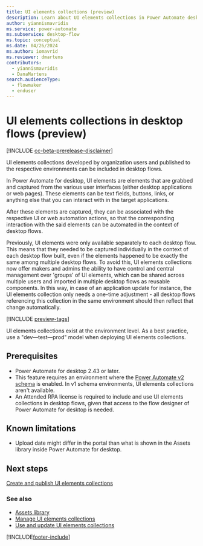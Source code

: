```yaml
---
title: UI elements collections (preview)
description: Learn about UI elements collections in Power Automate desktop flows.
author: yiannismavridis
ms.service: power-automate
ms.subservice: desktop-flow
ms.topic: conceptual
ms.date: 04/26/2024
ms.author: iomavrid
ms.reviewer: dmartens
contributors:
  - yiannismavridis
  - DanaMartens
search.audienceType: 
  - flowmaker
  - enduser
---
```


# UI elements collections in desktop flows (preview)

[!INCLUDE [cc-beta-prerelease-disclaimer](../includes/cc-beta-prerelease-disclaimer.md)]

UI elements collections developed by organization users and published to the respective environments can be included in desktop flows.

In Power Automate for desktop, UI elements are elements that are grabbed and captured from the various user interfaces (either desktop applications or web pages). These elements can be text fields, buttons, links, or anything else that you can interact with in the target applications.

After these elements are captured, they can be associated with the respective UI or web automation actions, so that the corresponding interaction with the said elements can be automated in the context of desktop flows.

Previously, UI elements were only available separately to each desktop flow. This means that they needed to be captured individually in the context of each desktop flow built, even if the elements happened to be exactly the same among multiple desktop flows. To avoid this, UI elements collections now offer makers and admins the ability to have control and central management over 'groups' of UI elements, which can be shared across multiple users and imported in multiple desktop flows as reusable components. In this way, in case of an application update for instance, the UI elements collection only needs a one-time adjustment - all desktop flows referencing this collection in the same environment should then reflect that change automatically.

[!INCLUDE [preview-tags](../includes/cc-preview-features-definition.md)]

UI elements collections exist at the environment level. As a best practice, use a "dev&mdash;test&mdash;prod" model when deploying UI elements collections.

## Prerequisites

- Power Automate for desktop 2.43 or later.
- This feature requires an environment where the [Power Automate v2 schema](schema.md) is enabled. In v1 schema environments, UI elements collections aren't available.
- An Attended RPA license is required to include and use UI elements collections in desktop flows, given that access to the flow designer of Power Automate for desktop is needed.

## Known limitations

- Upload date might differ in the portal than what is shown in the Assets library inside Power Automate for desktop.

## Next steps

[Create and publish UI elements collections](create-ui-elements-collections.md)

### See also

- [Assets library](assets-library.md)
- [Manage UI elements collections](manage-ui-elements-collections.md)
- [Use and update UI elements collections](use-update-ui-elements-collections.md)

[!INCLUDE[footer-include](../includes/footer-banner.md)]
